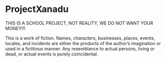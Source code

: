 # ProjectXanadu
THIS IS A SCHOOL PROJECT, NOT REALITY, WE DO NOT WANT YOUR MONEY!!!

This is a work of fiction. Names, characters, businesses, places, events, locales, and incidents are either the products of the author’s imagination or used in a fictitious manner. Any resemblance to actual persons, living or dead, or actual events is purely coincidental.
